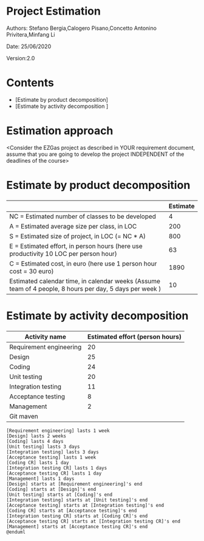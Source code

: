 # Project Estimation  

Authors:
Stefano Bergia,Calogero Pisano,Concetto Antonino Privitera,Minfang Li

Date:
25/06/2020

Version:2.0

# Contents



- [Estimate by product decomposition]
- [Estimate by activity decomposition ]



# Estimation approach

<Consider the EZGas  project as described in YOUR requirement document, assume that you are going to develop the project INDEPENDENT of the deadlines of the course>

# Estimate by product decomposition



### 

|             | Estimate                        |             
| ----------- | ------------------------------- |  
| NC =  Estimated number of classes to be developed   |    4                         |             
|  A = Estimated average size per class, in LOC       |        200                    | 
| S = Estimated size of project, in LOC (= NC * A) |800|     
| E = Estimated effort, in person hours (here use productivity 10 LOC per person hour)  |     63                                 |   
| C = Estimated cost, in euro (here use 1 person hour cost = 30 euro) |1890 | 
| Estimated calendar time, in calendar weeks (Assume team of 4 people, 8 hours per day, 5 days per week ) |      10              |               


# Estimate by activity decomposition



### 

|         Activity name    | Estimated effort (person hours)   |             
| ----------- | ------------------------------- | 
|Requirement engineering  |20|
|Design|25|
|Coding|24|
|Unit testing|20|
|Integration testing|11|
|Acceptance testing|8|
|Management|2|
|Git maven||


```plantuml
[Requirement engineering] lasts 1 week
[Design] lasts 2 weeks
[Coding] lasts 4 days
[Unit testing] lasts 3 days
[Integration testing] lasts 3 days
[Acceptance testing] lasts 1 week
[Coding CR] lasts 1 day
[Integration testing CR] lasts 1 days
[Acceptance testing CR] lasts 1 day
[Management] lasts 1 days
[Design] starts at [Requirement engineering]'s end
[Coding] starts at [Design]'s end
[Unit testing] starts at [Coding]'s end
[Integration testing] starts at [Unit testing]'s end
[Acceptance testing] starts at [Integration testing]'s end
[Coding CR] starts at [Acceptance testing]'s end
[Integration testing CR] starts at [Coding CR]'s end
[Acceptance testing CR] starts at [Integration testing CR]'s end
[Management] starts at [Acceptance testing CR]'s end
@enduml
```
